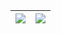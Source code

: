 ![](https://github-readme-stats.vercel.app/api/top-langs/?username=vgsan)  |  ![](https://github-readme-stats.vercel.app/api?username=vgsan)
:-------------------------:|:-------------------------:

<!--
### Hi there 👋

<img src="https://github-readme-stats.vercel.app/api?username=vgsan" alt="stats-vgsan" />
<img src="https://github-readme-stats.vercel.app/api/top-langs/?username=vgsan" alt="stats-top-langs" />

<img src="https://github-readme-stats.vercel.app/api/pin/?username=vgsan&repo=python-api-django-vs-flask" alt="repo-python-api-django-vs-flask" />
<img src="https://github-readme-stats.vercel.app/api/pin/?username=vgsan&repo=Jboss-MSSql-Connetor" alt="repo-Jboss-MSSql-Connetor" />

**VgSan/VgSan** is a ✨ _special_ ✨ repository because its `README.md` (this file) appears on your GitHub profile.

Here are some ideas to get you started:

- 🔭 I’m currently working on ...
- 🌱 I’m currently learning ...
- 👯 I’m looking to collaborate on ...
- 🤔 I’m looking for help with ...
- 💬 Ask me about ...
- 📫 How to reach me: ...
- 😄 Pronouns: ...
- ⚡ Fun fact: ...
-->

